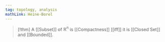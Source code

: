 ```yaml
---
tag: topology, analysis
mathLink: Heine-Borel
---
```

>[!thm]
A [[Subset]] of $\mathbb{R}^{n}$ is [[Compactness]] [[iff]] it is [[Closed Set]] and [[Bounded]].

